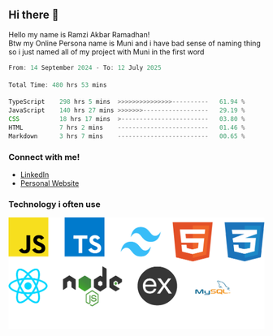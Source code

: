 ## Hi there 👋
Hello my name is Ramzi Akbar Ramadhan!\
Btw my Online Persona name is Muni and i have bad sense of naming thing so i just named all of my project with Muni in the first word
<!--START_SECTION:Muni-->

```Javascript
From: 14 September 2024 - To: 12 July 2025

Total Time: 480 hrs 53 mins

TypeScript    298 hrs 5 mins  >>>>>>>>>>>>>>>----------   61.94 %
JavaScript    140 hrs 27 mins >>>>>>>------------------   29.19 %
CSS           18 hrs 17 mins  >------------------------   03.80 %
HTML          7 hrs 2 mins    -------------------------   01.46 %
Markdown      3 hrs 7 mins    -------------------------   00.65 %
```

<!--END_SECTION:Muni-->
### Connect with me!
* [LinkedIn](https://www.linkedin.com/in/ramzi-akbar-ramadhan-b8b05a243/)
* [Personal Website](https://www.muniporto.my.id/)
### Technology i often use
![Technology List](assets/techlist.png)
